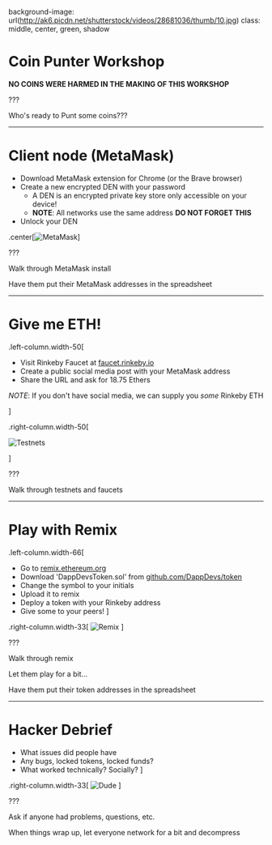 background-image: url(http://ak6.picdn.net/shutterstock/videos/28681036/thumb/10.jpg)
class: middle, center, green, shadow

# **Coin Punter Workshop**

**NO COINS WERE HARMED IN THE MAKING OF THIS WORKSHOP**

???

Who's ready to Punt some coins???

---

# Client node (MetaMask)
* Download MetaMask extension for Chrome (or the Brave browser)
* Create a new encrypted DEN with your password
    * A DEN is an encrypted private key store only accessible on your device!
    * **NOTE**: All networks use the same address **DO NOT FORGET THIS**
* Unlock your DEN

.center[![MetaMask](https://metamask.io/img/ethereum-metamask-chrome.png)]

???

Walk through MetaMask install

Have them put their MetaMask addresses in the spreadsheet

---

# Give me ETH!

.left-column.width-50[

* Visit Rinkeby Faucet at [faucet.rinkeby.io](https://faucet.rinkeby.io/)
* Create a public social media post with your MetaMask address
* Share the URL and ask for 18.75 Ethers

*NOTE*: If you don't have social media, we can supply you *some* Rinkeby ETH

]

.right-column.width-50[

![Testnets](https://cdn.ethnews.com/images/1024x512/ethereums-new-testnet-1024x512-03-08-2017.jpg)

]

???

Walk through testnets and faucets

---

# Play with Remix

.left-column.width-66[
* Go to [remix.ethereum.org](https://remix.ethereum.org)
* Download 'DappDevsToken.sol' from 
[github.com/DappDevs/token](https://github.com/DappDevs/token/blob/master/contracts/DappDevToken.sol)
* Change the symbol to your initials
* Upload it to remix
* Deploy a token with your Rinkeby address
* Give some to your peers!
]

.right-column.width-33[
![Remix](https://cdn-images-1.medium.com/max/256/1*oKbTW12Lakv6Iwfz19vySw.png)
]

???

Walk through remix

Let them play for a bit...

Have them put their token addresses in the spreadsheet

---

# Hacker Debrief
* What issues did people have
* Any bugs, locked tokens, locked funds?
* What worked technically? Socially?
]

.right-column.width-33[
![Dude](https://media.giphy.com/media/ZVik7pBtu9dNS/giphy.gif)
]

???

Ask if anyone had problems, questions, etc.

When things wrap up, let everyone network for a bit and decompress

